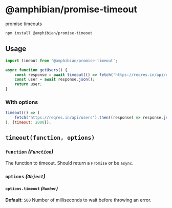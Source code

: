 # @amphibian/promise-timeout

promise timeouts

```
npm install @amphibian/promise-timeout
```

## Usage

```javascript
import timeout from '@amphibian/promise-timeout';

async function getUsers() {
	const response = await timeout(() => fetch('https://reqres.in/api/users'));
	const user = await response.json();
	return user;
}
```

### With options

```javascript
timeout(() => (
	fetch('https://reqres.in/api/users').then((response) => response.json())
), {timeout: 2000});
```

## `timeout(function, options)`

### `function` _(`Function`)_

The function to timeout. Should return a `Promise` or be `async`.

### `options` _(`Object`)_

#### `options.timeout` _(`Number`)_

**Default**: `500`
Number of milliseconds to wait before throwing an error.
